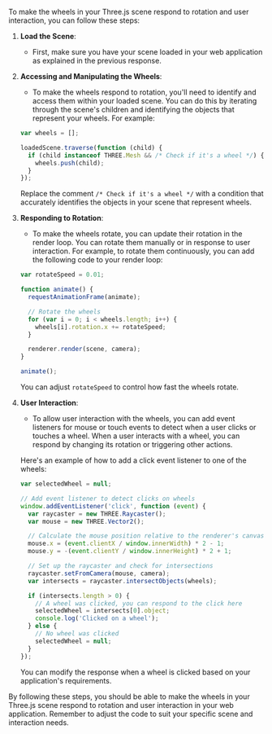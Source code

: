 To make the wheels in your Three.js scene respond to rotation and user interaction, you can follow these steps:

1. **Load the Scene**:
   - First, make sure you have your scene loaded in your web application as explained in the previous response.

2. **Accessing and Manipulating the Wheels**:
   - To make the wheels respond to rotation, you'll need to identify and access them within your loaded scene. You can do this by iterating through the scene's children and identifying the objects that represent your wheels. For example:

   ```javascript
   var wheels = [];

   loadedScene.traverse(function (child) {
     if (child instanceof THREE.Mesh && /* Check if it's a wheel */) {
       wheels.push(child);
     }
   });
   ```

   Replace the comment `/* Check if it's a wheel */` with a condition that accurately identifies the objects in your scene that represent wheels.

3. **Responding to Rotation**:
   - To make the wheels rotate, you can update their rotation in the render loop. You can rotate them manually or in response to user interaction. For example, to rotate them continuously, you can add the following code to your render loop:

   ```javascript
   var rotateSpeed = 0.01;

   function animate() {
     requestAnimationFrame(animate);

     // Rotate the wheels
     for (var i = 0; i < wheels.length; i++) {
       wheels[i].rotation.x += rotateSpeed;
     }

     renderer.render(scene, camera);
   }

   animate();
   ```

   You can adjust `rotateSpeed` to control how fast the wheels rotate.

4. **User Interaction**:
   - To allow user interaction with the wheels, you can add event listeners for mouse or touch events to detect when a user clicks or touches a wheel. When a user interacts with a wheel, you can respond by changing its rotation or triggering other actions.

   Here's an example of how to add a click event listener to one of the wheels:

   ```javascript
   var selectedWheel = null;

   // Add event listener to detect clicks on wheels
   window.addEventListener('click', function (event) {
     var raycaster = new THREE.Raycaster();
     var mouse = new THREE.Vector2();

     // Calculate the mouse position relative to the renderer's canvas
     mouse.x = (event.clientX / window.innerWidth) * 2 - 1;
     mouse.y = -(event.clientY / window.innerHeight) * 2 + 1;

     // Set up the raycaster and check for intersections
     raycaster.setFromCamera(mouse, camera);
     var intersects = raycaster.intersectObjects(wheels);

     if (intersects.length > 0) {
       // A wheel was clicked, you can respond to the click here
       selectedWheel = intersects[0].object;
       console.log('Clicked on a wheel');
     } else {
       // No wheel was clicked
       selectedWheel = null;
     }
   });
   ```

   You can modify the response when a wheel is clicked based on your application's requirements.

By following these steps, you should be able to make the wheels in your Three.js scene respond to rotation and user interaction in your web application. Remember to adjust the code to suit your specific scene and interaction needs.